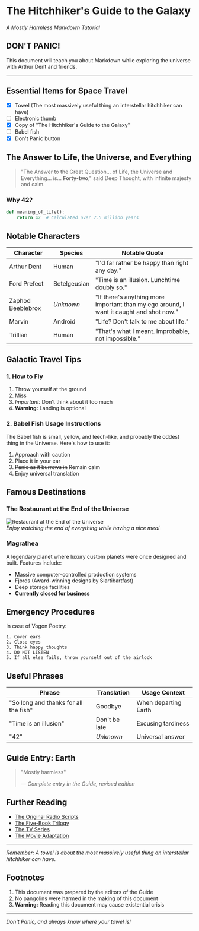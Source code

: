 # The Hitchhiker's Guide to the Galaxy
*A Mostly Harmless Markdown Tutorial*

## DON'T PANIC!
This document will teach you about Markdown while exploring the universe with Arthur Dent and friends.

---

## Essential Items for Space Travel
- [x] Towel (The most massively useful thing an interstellar hitchhiker can have)
- [ ] Electronic thumb
- [x] Copy of "The Hitchhiker's Guide to the Galaxy"
- [ ] Babel fish
- [x] Don't Panic button

## The Answer to Life, the Universe, and Everything

> "The Answer to the Great Question... of Life, the Universe and Everything... is... **Forty-two**," said Deep Thought, with infinite majesty and calm.

### Why 42?
```python
def meaning_of_life():
    return 42  # Calculated over 7.5 million years
```

## Notable Characters

| Character | Species | Notable Quote |
|-----------|---------|---------------|
| Arthur Dent | Human | "I'd far rather be happy than right any day." |
| Ford Prefect | Betelgeusian | "Time is an illusion. Lunchtime doubly so." |
| Zaphod Beeblebrox | *Unknown* | "If there's anything more important than my ego around, I want it caught and shot now." |
| Marvin | Android | "Life? Don't talk to me about life." |
| Trillian | Human | "That's what I meant. Improbable, not impossible." |

## Galactic Travel Tips

### 1. How to Fly
1. Throw yourself at the ground
2. Miss
3. *Important:* Don't think about it too much
4. **Warning:** Landing is optional

### 2. Babel Fish Usage Instructions
The Babel fish is small, yellow, and leech-like, and probably the oddest thing in the Universe. Here's how to use it:

1. Approach with caution
2. Place it in your ear
3. ~~Panic as it burrows in~~ Remain calm
4. Enjoy universal translation

## Famous Destinations

### The Restaurant at the End of the Universe
![Restaurant at the End of the Universe](https://scx1.b-cdn.net/csz/news/800a/2023/scientists-observe-fla.jpg)  
*Enjoy watching the end of everything while having a nice meal*

### Magrathea
A legendary planet where luxury custom planets were once designed and built. Features include:
- Massive computer-controlled production systems
- Fjords (Award-winning designs by Slartibartfast)
- Deep storage facilities
- **Currently closed for business**

## Emergency Procedures

In case of Vogon Poetry:
```
1. Cover ears
2. Close eyes
3. Think happy thoughts
4. DO NOT LISTEN
5. If all else fails, throw yourself out of the airlock
```

## Useful Phrases

| Phrase | Translation | Usage Context |
|--------|-------------|---------------|
| "So long and thanks for all the fish" | Goodbye | When departing Earth |
| "Time is an illusion" | Don't be late | Excusing tardiness |
| "42" | *Unknown* | Universal answer |

## Guide Entry: Earth
> "Mostly harmless"
> 
> *— Complete entry in the Guide, revised edition*

## Further Reading

* [The Original Radio Scripts](https://www.amazon.com/Original-Hitchhiker-Radio-Scripts/dp/0517559501)
* [The Five-Book Trilogy](https://www.amazon.com/Hitchhiker-Trilogy-5-Books/dp/0330437569)
* [The TV Series](https://www.imdb.com/title/tt0081874/)
* [The Movie Adaptation](https://www.imdb.com/title/tt0371724/)

---

*Remember: A towel is about the most massively useful thing an interstellar hitchhiker can have.*

## Footnotes
1. This document was prepared by the editors of the Guide
2. No pangolins were harmed in the making of this document
3. **Warning:** Reading this document may cause existential crisis

---

*Don't Panic, and always know where your towel is!*
